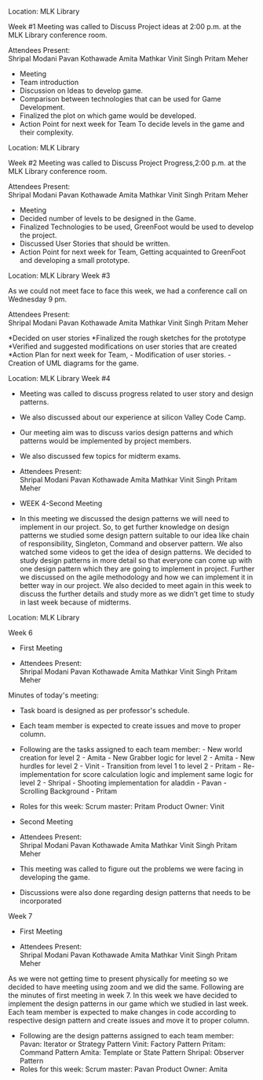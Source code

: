 Location: MLK Library

Week #1
Meeting was called to Discuss Project ideas at 2:00 p.m. at the MLK Library conference room. 

Attendees Present:  
Shripal Modani
Pavan Kothawade
Amita Mathkar
Vinit Singh
Pritam Meher

* Meeting
* Team introduction
* Discussion on Ideas to develop game.
* Comparison between technologies that can be used for Game Development.
* Finalized the plot on which game would be developed.
* Action Point for next week for Team
     To decide levels in the game and their complexity.


Location: MLK Library

Week #2
Meeting was called to Discuss Project Progress,2:00 p.m. at the MLK Library conference room. 

Attendees Present:  
Shripal Modani
Pavan Kothawade
Amita Mathkar
Vinit Singh
Pritam Meher

* Meeting
* Decided number of levels to be designed in the Game.
* Finalized Technologies to be used, GreenFoot would be used to develop the project.
* Discussed User Stories that should be written.
* Action Point for next week for Team,
     Getting acquainted to GreenFoot and developing a small prototype.

Location: MLK Library
Week #3

As we could not meet face to face this week, we had a conference call on Wednesday 9 pm.

Attendees Present:  
Shripal Modani
Pavan Kothawade
Amita Mathkar
Vinit Singh
Pritam Meher

*Decided on user stories
*Finalized the rough sketches for the prototype
*Verified and suggested modifications on user stories that are created
*Action Plan for next week for Team,
	- Modification of user stories.
	- Creation of UML diagrams for the game.

Location: MLK Library
Week #4

* Meeting was called to discuss progress related to user story and design patterns.
* We also discussed about our experience at silicon Valley Code Camp.
* Our meeting aim was to discuss varios design patterns and which patterns would be implemented by project members.
* We also discussed few topics for midterm exams.

* Attendees Present:  
Shripal Modani
Pavan Kothawade
Amita Mathkar
Vinit Singh
Pritam Meher

* WEEK 4-Second Meeting
* In this meeting we discussed the design patterns we will need to implement in our project.
So, to get further knowledge on design patterns we studied some design pattern suitable to our idea like chain of responsibility, Singleton, Command and observer pattern. We also watched some videos to get the idea of design patterns.
We decided to study design patterns in more detail so that everyone can come up with one design pattern which they are going to implement in project. Further we discussed on the agile methodology and how we can implement it in better way in our project.
We also decided to meet again in this week to discuss the further details and study more as we didn’t get time to study in last week because of midterms.

Location: MLK Library

Week 6

* First Meeting

* Attendees Present:  
Shripal Modani
Pavan Kothawade
Amita Mathkar
Vinit Singh
Pritam Meher

Minutes of today's meeting:
* Task board is designed as per professor's schedule.
* Each team member is expected to create issues and move to proper column.
* Following are the tasks assigned to each team member:
        - New world creation for level 2 - Amita
        - New Grabber logic for level 2 - Amita
        - New hurdles for level 2 - Vinit
        - Transition from level 1 to level 2 - Pritam
        - Re-implementation for score calculation logic and implement same logic for level 2 - Shripal
        - Shooting implementation for aladdin - Pavan
        - Scrolling Background - Pritam
* Roles for this week:
        Scrum master: Pritam
        Product Owner: Vinit

* Second Meeting

* Attendees Present:  
Shripal Modani
Pavan Kothawade
Amita Mathkar
Vinit Singh
Pritam Meher

* This meeting was called to figure out the problems we were facing in developing the game.
* Discussions were also done regarding design patterns that needs to be incorporated

Week 7

* First Meeting

* Attendees Present:  
Shripal Modani
Pavan Kothawade
Amita Mathkar
Vinit Singh
Pritam Meher

As we were not getting time to present physically for meeting so we decided to have meeting using zoom and we did the same. Following are the minutes of first meeting in week 7.
In this week we have decided to implement the design patterns in our game which we studied in last week.
Each team member is expected to make changes in code according to respective design pattern and create issues and move it to proper column.
* Following are the design patterns assigned to each team member:
    Pavan: Iterator or Strategy Pattern
    Vinit: Factory Pattern
    Pritam: Command Pattern
    Amita: Template or State Pattern
    Shripal: Observer Pattern
* Roles for this week:
    Scrum master: Pavan
    Product Owner: Amita










